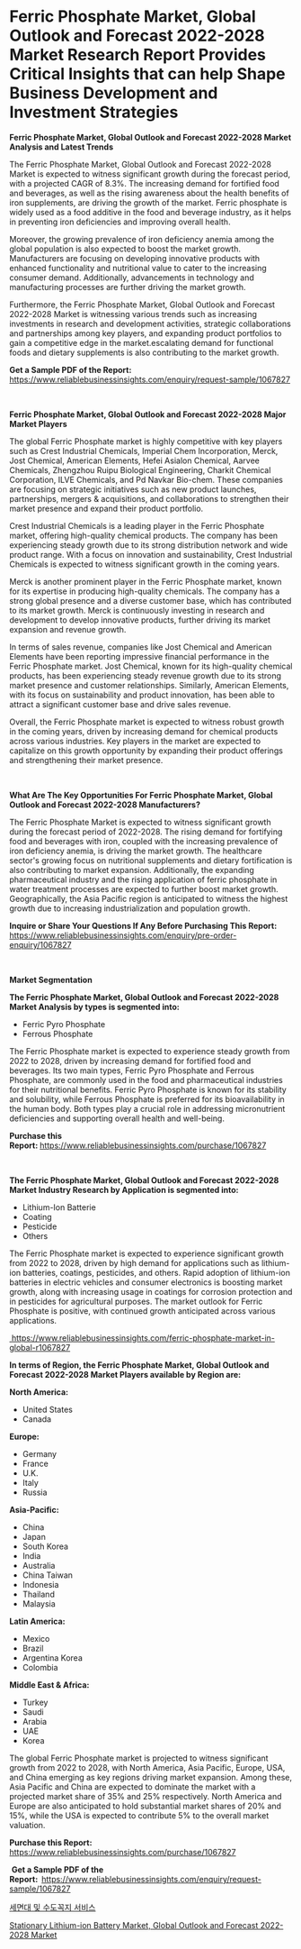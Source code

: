 <p><h1>Ferric Phosphate Market, Global Outlook and Forecast 2022-2028 Market Research Report Provides Critical Insights that can help Shape Business Development and Investment Strategies</h1></p><p><strong>Ferric Phosphate Market, Global Outlook and Forecast 2022-2028 Market Analysis and Latest Trends</strong></p>
<p><p>The Ferric Phosphate Market, Global Outlook and Forecast 2022-2028 Market is expected to witness significant growth during the forecast period, with a projected CAGR of 8.3%. The increasing demand for fortified food and beverages, as well as the rising awareness about the health benefits of iron supplements, are driving the growth of the market. Ferric phosphate is widely used as a food additive in the food and beverage industry, as it helps in preventing iron deficiencies and improving overall health.</p><p>Moreover, the growing prevalence of iron deficiency anemia among the global population is also expected to boost the market growth. Manufacturers are focusing on developing innovative products with enhanced functionality and nutritional value to cater to the increasing consumer demand. Additionally, advancements in technology and manufacturing processes are further driving the market growth.</p><p>Furthermore, the Ferric Phosphate Market, Global Outlook and Forecast 2022-2028 Market is witnessing various trends such as increasing investments in research and development activities, strategic collaborations and partnerships among key players, and expanding product portfolios to gain a competitive edge in the market.escalating demand for functional foods and dietary supplements is also contributing to the market growth.</p></p>
<p><strong>Get a Sample PDF of the Report:&nbsp;</strong> <a href="https://www.reliablebusinessinsights.com/enquiry/request-sample/1067827">https://www.reliablebusinessinsights.com/enquiry/request-sample/1067827</a></p>
<p>&nbsp;</p>
<p><strong>Ferric Phosphate Market, Global Outlook and Forecast 2022-2028 Major Market Players</strong></p>
<p><p>The global Ferric Phosphate market is highly competitive with key players such as Crest Industrial Chemicals, Imperial Chem Incorporation, Merck, Jost Chemical, American Elements, Hefei Asialon Chemical, Aarvee Chemicals, Zhengzhou Ruipu Biological Engineering, Charkit Chemical Corporation, ILVE Chemicals, and Pd Navkar Bio-chem. These companies are focusing on strategic initiatives such as new product launches, partnerships, mergers & acquisitions, and collaborations to strengthen their market presence and expand their product portfolio.</p><p>Crest Industrial Chemicals is a leading player in the Ferric Phosphate market, offering high-quality chemical products. The company has been experiencing steady growth due to its strong distribution network and wide product range. With a focus on innovation and sustainability, Crest Industrial Chemicals is expected to witness significant growth in the coming years.</p><p>Merck is another prominent player in the Ferric Phosphate market, known for its expertise in producing high-quality chemicals. The company has a strong global presence and a diverse customer base, which has contributed to its market growth. Merck is continuously investing in research and development to develop innovative products, further driving its market expansion and revenue growth.</p><p>In terms of sales revenue, companies like Jost Chemical and American Elements have been reporting impressive financial performance in the Ferric Phosphate market. Jost Chemical, known for its high-quality chemical products, has been experiencing steady revenue growth due to its strong market presence and customer relationships. Similarly, American Elements, with its focus on sustainability and product innovation, has been able to attract a significant customer base and drive sales revenue.</p><p>Overall, the Ferric Phosphate market is expected to witness robust growth in the coming years, driven by increasing demand for chemical products across various industries. Key players in the market are expected to capitalize on this growth opportunity by expanding their product offerings and strengthening their market presence.</p></p>
<p>&nbsp;</p>
<p><strong>What Are The Key Opportunities For Ferric Phosphate Market, Global Outlook and Forecast 2022-2028 Manufacturers?</strong></p>
<p><p>The Ferric Phosphate Market is expected to witness significant growth during the forecast period of 2022-2028. The rising demand for fortifying food and beverages with iron, coupled with the increasing prevalence of iron deficiency anemia, is driving the market growth. The healthcare sector's growing focus on nutritional supplements and dietary fortification is also contributing to market expansion. Additionally, the expanding pharmaceutical industry and the rising application of ferric phosphate in water treatment processes are expected to further boost market growth. Geographically, the Asia Pacific region is anticipated to witness the highest growth due to increasing industrialization and population growth.</p></p>
<p><strong>Inquire or Share Your Questions If Any Before Purchasing This Report:</strong> <a href="https://www.reliablebusinessinsights.com/enquiry/pre-order-enquiry/1067827">https://www.reliablebusinessinsights.com/enquiry/pre-order-enquiry/1067827</a></p>
<p>&nbsp;</p>
<p><strong>Market Segmentation</strong></p>
<p><strong>The Ferric Phosphate Market, Global Outlook and Forecast 2022-2028 Market Analysis by types is segmented into:</strong></p>
<p><ul><li>Ferric Pyro Phosphate</li><li>Ferrous Phosphate</li></ul></p>
<p><p>The Ferric Phosphate market is expected to experience steady growth from 2022 to 2028, driven by increasing demand for fortified food and beverages. Its two main types, Ferric Pyro Phosphate and Ferrous Phosphate, are commonly used in the food and pharmaceutical industries for their nutritional benefits. Ferric Pyro Phosphate is known for its stability and solubility, while Ferrous Phosphate is preferred for its bioavailability in the human body. Both types play a crucial role in addressing micronutrient deficiencies and supporting overall health and well-being.</p></p>
<p><strong>Purchase this Report:&nbsp;</strong><a href="https://www.reliablebusinessinsights.com/purchase/1067827">https://www.reliablebusinessinsights.com/purchase/1067827</a></p>
<p>&nbsp;</p>
<p><strong>The Ferric Phosphate Market, Global Outlook and Forecast 2022-2028 Market Industry Research by Application is segmented into:</strong></p>
<p><ul><li>Lithium-Ion Batterie</li><li>Coating</li><li>Pesticide</li><li>Others</li></ul></p>
<p><p>The Ferric Phosphate market is expected to experience significant growth from 2022 to 2028, driven by high demand for applications such as lithium-ion batteries, coatings, pesticides, and others. Rapid adoption of lithium-ion batteries in electric vehicles and consumer electronics is boosting market growth, along with increasing usage in coatings for corrosion protection and in pesticides for agricultural purposes. The market outlook for Ferric Phosphate is positive, with continued growth anticipated across various applications.</p></p>
<p><a href="https://www.reliablebusinessinsights.com/ferric-phosphate-market-in-global-r1067827">&nbsp;https://www.reliablebusinessinsights.com/ferric-phosphate-market-in-global-r1067827</a></p>
<p><strong>In terms of Region, the Ferric Phosphate Market, Global Outlook and Forecast 2022-2028 Market Players available by Region are:</strong></p>
<p>
    <p> <strong> North America: </strong>
        <ul>
            <li>United States</li>
            <li>Canada</li>
        </ul>
        </p> 
    <p> <strong> Europe: </strong>
        <ul>
            <li>Germany</li>
            <li>France</li>
            <li>U.K.</li>
            <li>Italy</li>
            <li>Russia</li>
        </ul>
        </p> 
    <p> <strong> Asia-Pacific: </strong>
        <ul>
            <li>China</li>
            <li>Japan</li>
            <li>South Korea</li>
            <li>India</li>
            <li>Australia</li>
            <li>China Taiwan</li>
            <li>Indonesia</li>
            <li>Thailand</li>
            <li>Malaysia</li>
        </ul>
        </p> 
    <p> <strong> Latin America: </strong>
        <ul>
            <li>Mexico</li>
            <li>Brazil</li>
            <li>Argentina Korea</li>
            <li>Colombia</li>
        </ul>
        </p> 
    <p> <strong> Middle East & Africa: </strong>
        <ul>
            <li>Turkey</li>
            <li>Saudi</li>
            <li>Arabia</li>
            <li>UAE</li>
            <li>Korea</li>
        </ul>
    </p>
    </p>
<p><p>The global Ferric Phosphate market is projected to witness significant growth from 2022 to 2028, with North America, Asia Pacific, Europe, USA, and China emerging as key regions driving market expansion. Among these, Asia Pacific and China are expected to dominate the market with a projected market share of 35% and 25% respectively. North America and Europe are also anticipated to hold substantial market shares of 20% and 15%, while the USA is expected to contribute 5% to the overall market valuation.</p></p>
<p><strong>Purchase this Report: </strong><a href="https://www.reliablebusinessinsights.com/purchase/1067827">https://www.reliablebusinessinsights.com/purchase/1067827</a></p>
<p>&nbsp;<strong>Get a Sample PDF of the Report:&nbsp;&nbsp;</strong><a href="https://www.reliablebusinessinsights.com/enquiry/request-sample/1067827">https://www.reliablebusinessinsights.com/enquiry/request-sample/1067827</a></p>
<p><strong></strong></p>
<p><p><a href="https://github.com/mpodehpw07370073/Market-Research-Report-List-2/blob/main/855514780204.md">세면대 및 수도꼭지 서비스</a></p><p><a href="https://github.com/FassouRP/Market-Research-Report-List-4/blob/main/stationary-lithium-ion-battery-market-global-outlook-and-forecast-2022-2028-market.md">Stationary Lithium-ion Battery Market, Global Outlook and Forecast 2022-2028 Market</a></p></p>